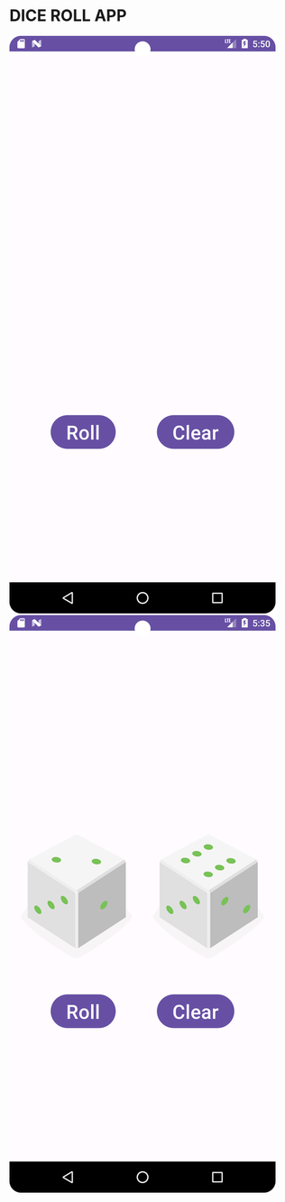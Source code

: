 # DICE ROLL APP
![Captura de pantalla sin iniciar](/images/stopped_app.png) ![Captura de pantalla iniciada](/images/runned_app.png)